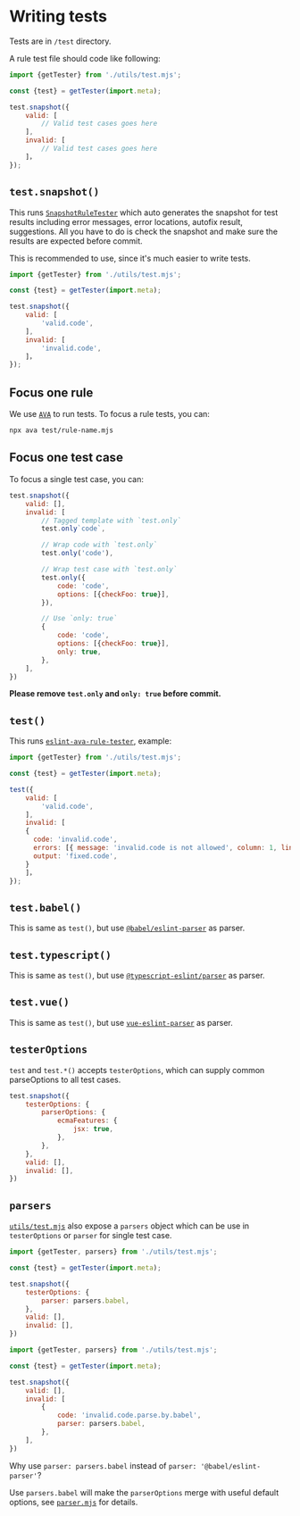 # Writing tests

Tests are in `/test` directory.

A rule test file should code like following:

```js
import {getTester} from './utils/test.mjs';

const {test} = getTester(import.meta);

test.snapshot({
	valid: [
		// Valid test cases goes here
	],
	invalid: [
		// Valid test cases goes here
	]，
});
```

## `test.snapshot()`

This runs [`SnapshotRuleTester`](../test/utils/snapshot-rule-tester.mjs) which auto generates the snapshot for test results including error messages, error locations, autofix result, suggestions. All you have to do is check the snapshot and make sure the results are expected before commit.

This is recommended to use, since it's much easier to write tests.

```js
import {getTester} from './utils/test.mjs';

const {test} = getTester(import.meta);

test.snapshot({
	valid: [
		'valid.code',
	],
	invalid: [
		'invalid.code',
	]，
});
```

## Focus one rule

We use [`AVA`](https://github.com/avajs/ava) to run tests. To focus a rule tests, you can:

```console
npx ava test/rule-name.mjs
```

## Focus one test case

To focus a single test case, you can:

```js
test.snapshot({
	valid: [],
	invalid: [
		// Tagged template with `test.only`
		test.only`code`,

		// Wrap code with `test.only`
		test.only('code'),

		// Wrap test case with `test.only`
		test.only({
			code: 'code',
			options: [{checkFoo: true}],
		}),

		// Use `only: true`
		{
			code: 'code',
			options: [{checkFoo: true}],
			only: true,
		},
	],
})
```

**Please remove `test.only` and `only: true` before commit.**

## `test()`

This runs [`eslint-ava-rule-tester`](https://github.com/jfmengels/eslint-ava-rule-tester), example:

```js
import {getTester} from './utils/test.mjs';

const {test} = getTester(import.meta);

test({
	valid: [
		'valid.code',
	],
	invalid: [
    {
      code: 'invalid.code',
      errors: [{ message: 'invalid.code is not allowed', column: 1, line: 1 }],
      output: 'fixed.code',
    }
	]，
});
```

## `test.babel()`

This is same as `test()`, but use [`@babel/eslint-parser`](https://www.npmjs.com/package/@babel/eslint-parser) as parser.

## `test.typescript()`

This is same as `test()`, but use [`@typescript-eslint/parser`](https://www.npmjs.com/package/@typescript-eslint/parser) as parser.

## `test.vue()`

This is same as `test()`, but use [`vue-eslint-parser`](https://www.npmjs.com/package/vue-eslint-parser) as parser.

## `testerOptions`

`test` and `test.*()` accepts `testerOptions`, which can supply common parseOptions to all test cases.

```js
test.snapshot({
	testerOptions: {
		parserOptions: {
			ecmaFeatures: {
				jsx: true,
			},
		},
	},
	valid: [],
	invalid: [],
})
```

## `parsers`

[`utils/test.mjs`](../test/utils/test.mjs) also expose a `parsers` object which can be use in `testerOptions` or `parser` for single test case.

```js
import {getTester, parsers} from './utils/test.mjs';

const {test} = getTester(import.meta);

test.snapshot({
	testerOptions: {
		parser: parsers.babel,
	},
	valid: [],
	invalid: [],
})
```

```js
import {getTester, parsers} from './utils/test.mjs';

const {test} = getTester(import.meta);

test.snapshot({
	valid: [],
	invalid: [
		{
			code: 'invalid.code.parse.by.babel',
			parser: parsers.babel,
		},
	],
})
```

Why use `parser: parsers.babel` instead of `parser: '@babel/eslint-parser'`?

Use `parsers.babel` will make the `parserOptions` merge with useful default options, see [`parser.mjs`](../test/utils/parsers.mjs) for details.
